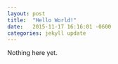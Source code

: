```yaml
---
layout: post
title:  "Hello World!"
date:   2015-11-17 16:16:01 -0600
categories: jekyll update
---
```


Nothing here yet.
